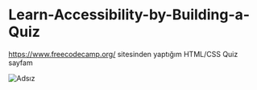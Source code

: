 # Learn-Accessibility-by-Building-a-Quiz

https://www.freecodecamp.org/ sitesinden yaptığım HTML/CSS Quiz sayfam

![Adsız](https://user-images.githubusercontent.com/45753737/170451265-b8585a74-80a3-468d-a1bc-f5254e08d723.png)

